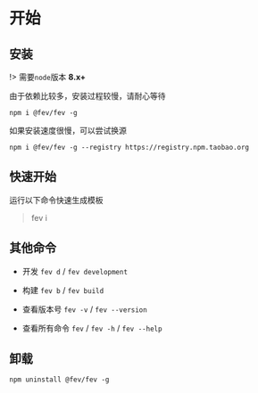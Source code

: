# 开始

## 安装

!> 需要`node`版本 **8.x+**

由于依赖比较多，安装过程较慢，请耐心等待
```
npm i @fev/fev -g
```
如果安装速度很慢，可以尝试换源
```
npm i @fev/fev -g --registry https://registry.npm.taobao.org
```
## 快速开始
运行以下命令快速生成模板

> fev i

## 其他命令

- 开发 `fev d` / `fev development`

- 构建 `fev b` / `fev build`

- 查看版本号 `fev -v` / `fev --version`

- 查看所有命令 `fev` / `fev -h` / `fev --help`

## 卸载
```
npm uninstall @fev/fev -g
```
